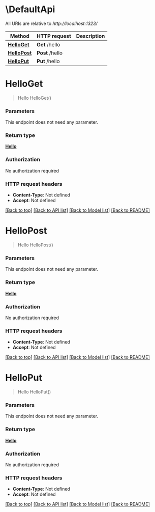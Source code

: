 # \DefaultApi

All URIs are relative to *http://localhost:1323/*

Method | HTTP request | Description
------------- | ------------- | -------------
[**HelloGet**](DefaultApi.md#HelloGet) | **Get** /hello | 
[**HelloPost**](DefaultApi.md#HelloPost) | **Post** /hello | 
[**HelloPut**](DefaultApi.md#HelloPut) | **Put** /hello | 


# **HelloGet**
> Hello HelloGet()




### Parameters
This endpoint does not need any parameter.

### Return type

[**Hello**](Hello.md)

### Authorization

No authorization required

### HTTP request headers

 - **Content-Type**: Not defined
 - **Accept**: Not defined

[[Back to top]](#) [[Back to API list]](../README.md#documentation-for-api-endpoints) [[Back to Model list]](../README.md#documentation-for-models) [[Back to README]](../README.md)

# **HelloPost**
> Hello HelloPost()




### Parameters
This endpoint does not need any parameter.

### Return type

[**Hello**](Hello.md)

### Authorization

No authorization required

### HTTP request headers

 - **Content-Type**: Not defined
 - **Accept**: Not defined

[[Back to top]](#) [[Back to API list]](../README.md#documentation-for-api-endpoints) [[Back to Model list]](../README.md#documentation-for-models) [[Back to README]](../README.md)

# **HelloPut**
> Hello HelloPut()




### Parameters
This endpoint does not need any parameter.

### Return type

[**Hello**](Hello.md)

### Authorization

No authorization required

### HTTP request headers

 - **Content-Type**: Not defined
 - **Accept**: Not defined

[[Back to top]](#) [[Back to API list]](../README.md#documentation-for-api-endpoints) [[Back to Model list]](../README.md#documentation-for-models) [[Back to README]](../README.md)

